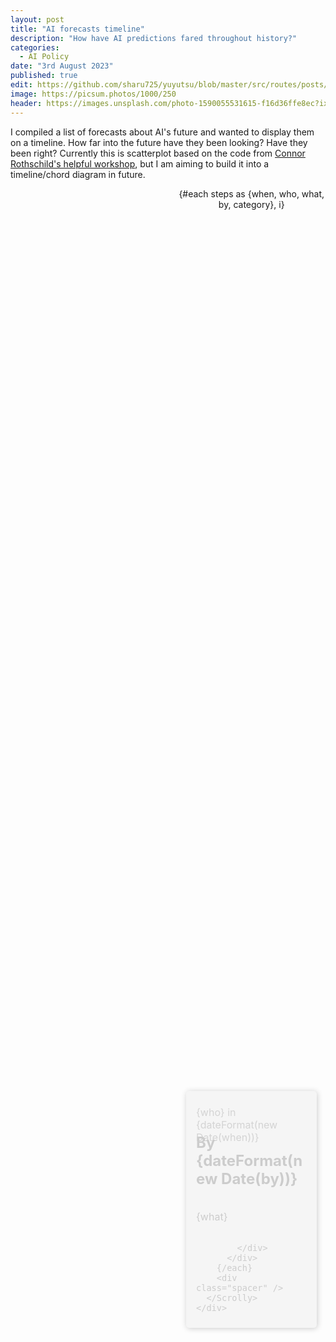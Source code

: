 ```yaml
---
layout: post
title: "AI forecasts timeline"
description: "How have AI predictions fared throughout history?"
categories:
  - AI Policy
date: "3rd August 2023"
published: true
edit: https://github.com/sharu725/yuyutsu/blob/master/src/routes/posts/second-post/%2Bpage.md
image: https://picsum.photos/1000/250
header: https://images.unsplash.com/photo-1590055531615-f16d36ffe8ec?ixlib=rb-4.0.3&ixid=M3wxMjA3fDB8MHxwaG90by1wYWdlfHx8fGVufDB8fHx8fA%3D%3D&auto=format&fit=crop&w=2064&q=80
---
```


I compiled a list of forecasts about AI's future and wanted to display them on a timeline.
How far into the future have they been looking?
Have they been right?
Currently this is scatterplot based on the code from [Connor Rothschild's helpful workshop](https://github.com/connorrothschild/iib-svelte-workshop-chart/tree/master), but I am aiming to build it into a timeline/chord diagram in future.

<script>
  import Scrolly from "$lib/components/Scrolly.svelte";
  import AIPred from "./AIPred.svelte";
  // Format our ticks as short date strings
  import { timeFormat } from "d3-time-format";
  const dateFormat = timeFormat("%Y");

  // Use predictions JSON as scroll steps
  import steps from "$lib/data/ai-pred.json";

  let currentStep
  // Useful things:
  //- https://www.svgviewer.dev/
</script>

<section>
  <div class="section-container">
    <div class="sticky">
        <AIPred step={currentStep} data={steps}/>
      </div>
    <div class="steps-container">
      <Scrolly bind:value={currentStep}>
        {#each steps as {when, who, what, by, category}, i}
          <div class="step" class:active={currentStep === i}>
            <div class="step-content">
            <p class="date">{who} in {dateFormat(new Date(when))}</p>
              <h1 class="pred-by">By {dateFormat(new Date(by))}</h1>
              <p>{what}</p>
              
            </div>
          </div>
        {/each}
        <div class="spacer" />
      </Scrolly>
    </div>
  </div>
</section>

<style>

  .sticky {
    position: sticky;
    top: 10%;
		flex: 1 1 60%;
    width: 60%;
  }

  .section-container {
    margin-top: 1em;
    text-align: center;
    transition: background 100ms;
    display: flex;
    position: relative;
  }

  .step {
    height: 80vh;
    display: flex;
    place-items: center;
    justify-content: center;
  }

  .step-content {
    font-size: 1rem;
    background: whitesmoke;
    color: #ccc;
    border-radius: 5px;
    padding: .5rem 1rem;
    display: flex;
    flex-direction: column;
    justify-content: center;
    transition: background 500ms ease;
    box-shadow: 1px 1px 10px rgba(0, 0, 0, .2);
    text-align: left;
		width: 75%;
		margin: auto;
		max-width: 500px;
  }

	.step.active .step-content {
		background: white;
		color: black;
	}
	
  .steps-container,
  .sticky {
    height: 100%;
  }

  .steps-container {
    flex: 1 1 40%;
    z-index: 10;
  }

  .date {
    font-size: 1rem;
    color: var(--text-color);
    opacity: 0.8;
    font-family: var(--title-font);
    margin-bottom: 0;
  }

  .pred-by {
    margin-top: -16px;
  }

  .spacer {
      height: 40vh;
    }

  /* Comment out the following line to always make it 'text-on-top' */
  @media screen and (max-width: 768px) {
    .section-container {
      flex-direction: column-reverse;
    }
    .sticky {
      width: 95%;
			margin: auto;
    }
  }
</style>